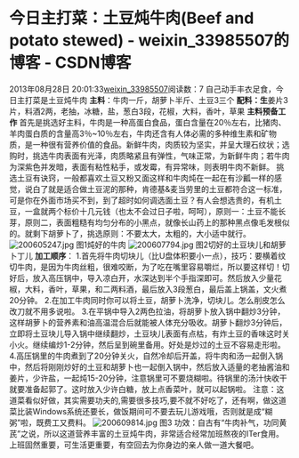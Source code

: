 # 今日主打菜：土豆炖牛肉(Beef and potato stewed) - weixin_33985507的博客 - CSDN博客
2013年08月28日 20:01:33[weixin_33985507](https://me.csdn.net/weixin_33985507)阅读数：7
自己动手丰衣足食，今日主打菜是土豆炖牛肉
[](http://blog.51cto.com/attachment/201308/195939875.jpg)
**主料**：牛肉一斤，胡萝卜半斤、土豆3三个
**配料：生**姜片3片，料酒2两，老抽，冰糖，盐，葱白3段，花椒，大料，香叶，草果
**主料预备工作**
首先是挑选好主料，牛肉是一种高蛋白食品，蛋白含量在20％左右，比猪肉、羊肉蛋白质的含量高3％~10％左右，牛肉还含有人体必需的多种维生素和矿物质，是一种很有营养价值的食品。新鲜牛肉，肉质较为坚实，并呈大理石纹状；选购时，挑选牛肉表面有光泽，肉质略紧且有弹性，气味正常，为新鲜牛肉；若牛肉为深紫色并发暗，表面有粘性粘手，或发霉，有异常味，则表明牛肉不新鲜。
挑选土豆有诀窍，一般都喜欢土豆又粉又面这样和牛肉炖在一起在有沙瓤一样的感觉，说白了就是适合做土豆泥的那种，肯德基&麦当劳里的土豆都符合这一标准，可是你在外面市场买不到，到了超时如何调选面土豆？有人会想选贵的，有机土豆，一盒就两个标价十几元钱（也太不会过日子啦，呵呵），原则一：土豆不能长芽，原则二，表面粗糙有均匀分布的小黑点，就像长山药上的那种黑点像毛发根似的。就剩下胡萝卜了，挑选原则：不要太大，太粗的，大小适中就行。
[](http://blog.51cto.com/attachment/201308/195939875.jpg)
![200605247.jpg](http://blog.51cto.com/attachment/201308/200605247.jpg)
图1炖好的牛肉
![200607794.jpg](http://blog.51cto.com/attachment/201308/200607794.jpg)
图2切好的土豆块儿和胡萝卜丁儿
**加工顺序**：
1.首先将牛肉切块儿（比U盘体积要小一点），技巧：要横着纹切牛肉，是因为牛肉丝粗，很难咬断，为了吃在嘴里容易嚼烂，所以要这样切！切好后，放入高压锅中，导入凉白开，水深达到半个手指深即可。然后放入少量花椒，大料，香叶，草果，和二两料酒，最后放入3段葱白，最后盖上锅盖，文火煮20分钟。
2.在加工牛肉同时你可以将土豆，胡萝卜洗净，切块儿。怎么削皮怎么改刀就不用多说啦。
3.在平锅中导入2两色拉油，将胡萝卜放入锅中翻炒3分钟，这样胡萝卜的营养素和油高温混合后就能被人体充分吸收。胡萝卜翻炒3分钟后，立即将土豆块儿导入锅中继续翻炒，土豆块儿表面有点枯，有炸土豆的香味这时关小火。继续编炒1-2分钟，然后呈到碗里备用。好处是炒过的土豆不容易走形啦。
4.高压锅里的牛肉煮到了20分钟关火，自然冷却后开盖，将牛肉和汤一起倒入锅中，然后将刚刚炒好的土豆和胡萝卜也一起倒入锅中，然后放入适量的老抽酱油和姜片，少许盐，一起炖15-20分钟，注意锅里可不要烧糊啦。待锅里的汤汁快收干就要准备起郭了。这时放入少许白糖，放上点香菜叶，就可以起锅啦。
注意：这道菜看似好做，其实需要功夫的,需要很多技巧,要不就不好吃了，还有啊，做这道菜比装Windows系统还要长，做饭期间可不要去玩儿游戏哦，否则就是成“糊粥”啦，既费工又费料。
![200609814.jpg](http://blog.51cto.com/attachment/201308/200609814.jpg)
图3
功效：自古有“牛肉补气，功同黄芪”之说，所以这道营养丰富的土豆炖牛肉，非常适合经常加班熬夜的ITer食用。上班固然重要，可生活更重要，有空回去为你身边的亲人做一道大餐吧。
